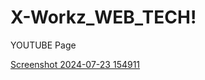 # X-Workz_WEB_TECH!

YOUTUBE Page

[Screenshot 2024-07-23 154911](https://github.com/user-attachments/assets/f8af8260-4c96-4298-b5fb-6f9f058baa27)
